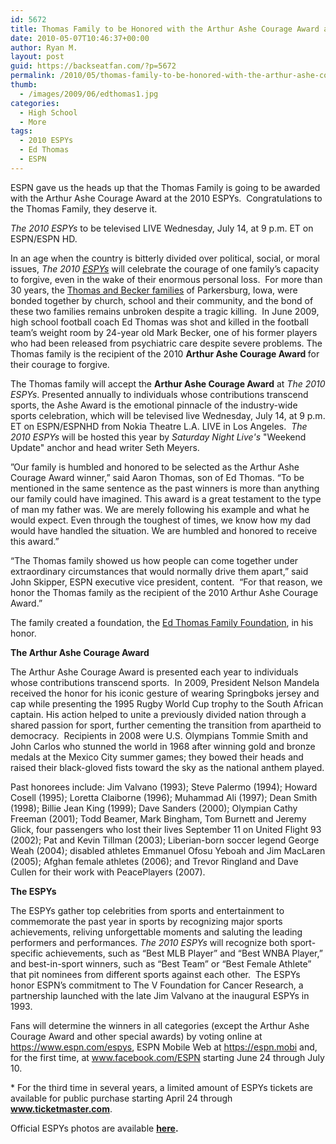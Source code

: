 ```yaml
---
id: 5672
title: Thomas Family to be Honored with the Arthur Ashe Courage Award at The 2010 ESPYs
date: 2010-05-07T10:46:37+00:00
author: Ryan M.
layout: post
guid: https://backseatfan.com/?p=5672
permalink: /2010/05/thomas-family-to-be-honored-with-the-arthur-ashe-courage-award-at-the-2010-espys/
thumb:
  - /images/2009/06/edthomas1.jpg
categories:
  - High School
  - More
tags:
  - 2010 ESPYs
  - Ed Thomas
  - ESPN
---
```


<div class="entry">
  <p>
    ESPN gave us the heads up that the Thomas Family is going to be awarded with the Arthur Ashe Courage Award at the 2010 ESPYs.  Congratulations to the Thomas Family, they deserve it.
  </p>

  <p>
    <em>The 2010 ESPYs </em>to be<em> </em>televised LIVE Wednesday, July 14, at 9 p.m. ET on ESPN/ESPN HD.
  </p>

  <p>
    In an age when the country is bitterly divided over political, social, or moral issues, <em>The 2010 </em><em><a title="https://www.espys.tv/" href="https://www.espys.tv/" target="_blank">ESPYs</a></em><em> </em>will celebrate the courage of one family’s capacity to forgive, even in the wake of their enormous personal loss.  For more than 30 years, the <a title="https://espn.go.com/video/clip?id=5082690&categoryid=3060647" href="https://espn.go.com/video/clip?id=5082690&categoryid=3060647" target="_blank">Thomas and Becker families</a> of Parkersburg, Iowa, were bonded together by church, school and their community, and the bond of these two families remains unbroken despite a tragic killing.  In June 2009, high school football coach Ed Thomas was shot and killed in the football team’s weight room by 24-year old Mark Becker, one of his former players who had been released from psychiatric care despite severe problems. The Thomas family is the recipient of the 2010 <strong>Arthur Ashe Courage Award </strong>for their courage to forgive.
  </p>

  <p>
    The Thomas family will accept the <strong>Arthur Ashe Courage Award</strong> at <em>The 2010 ESPYs</em>. <em> </em>Presented annually to individuals whose contributions transcend sports, the Ashe Award is the emotional pinnacle of the industry-wide sports celebration, which will be televised live Wednesday, July 14, at 9 p.m. ET on ESPN/ESPNHD from Nokia Theatre L.A. LIVE in Los Angeles.  <em>The 2010 ESPYs</em> will be hosted this year by <em>Saturday Night Live's</em> "Weekend Update" anchor and head writer Seth Meyers.
  </p>

  <p>
    ”Our family is humbled and honored to be selected as the Arthur Ashe Courage Award winner,” said Aaron Thomas, son of Ed Thomas. “To be mentioned in the same sentence as the past winners is more than anything our family could have imagined. This award is a great testament to the type of man my father was. We are merely following his example and what he would expect. Even through the toughest of times, we know how my dad would have handled the situation. We are humbled and honored to receive this award.”
  </p>

  <p>
    “The Thomas family showed us how people can come together under extraordinary circumstances that would normally drive them apart,” said John Skipper, ESPN executive vice president, content.  “For that reason, we honor the Thomas family as the recipient of the 2010 Arthur Ashe Courage Award.”
  </p>

  <p>
    The family created a foundation, the <a title="https://www.edthomasfamilyfoundation.org/" href="https://www.edthomasfamilyfoundation.org/" target="_blank">Ed Thomas Family Foundation</a>, in his honor.
  </p>

  <p>
    <strong> </strong>
  </p>

  <p>
    <strong>The Arthur Ashe Courage Award</strong>
  </p>

  <p>
    The Arthur Ashe Courage Award is presented each year to individuals whose contributions transcend sports.  In 2009, President Nelson Mandela received the honor for his iconic gesture of wearing Springboks jersey and cap while presenting the 1995 Rugby World Cup trophy to the South African captain. His action helped to unite a previously divided nation through a shared passion for sport, further cementing the transition from apartheid to democracy.  Recipients in 2008 were U.S. Olympians Tommie Smith and John Carlos who stunned the world in 1968 after winning gold and bronze medals at the Mexico City summer games; they bowed their heads and raised their black-gloved fists toward the sky as the national anthem played.
  </p>

  <p>
    Past honorees include: Jim Valvano (1993); Steve Palermo (1994); Howard Cosell (1995); Loretta Claiborne (1996); Muhammad Ali (1997); Dean Smith (1998); Billie Jean King (1999); Dave Sanders (2000); Olympian Cathy Freeman (2001); Todd Beamer, Mark Bingham, Tom Burnett and Jeremy Glick, four passengers who lost their lives September 11 on United Flight 93 (2002); Pat and Kevin Tillman (2003); Liberian-born soccer legend George Weah (2004); disabled athletes Emmanuel Ofosu Yeboah and Jim MacLaren (2005); Afghan female athletes (2006); and Trevor Ringland and Dave Cullen for their work with PeacePlayers (2007).
  </p>

  <p>
    <strong>The ESPYs</strong>
  </p>

  <p>
    The ESPYs gather top celebrities from sports and entertainment to commemorate the past year in sports by recognizing major sports achievements, reliving unforgettable moments and saluting the leading performers and performances. <em>The 2010 ESPYs</em> will recognize both sport-specific achievements, such as “Best MLB Player” and “Best WNBA Player,” and best-in-sport winners, such as “Best Team” or “Best Female Athlete” that pit nominees from different sports against each other.  The ESPYs honor ESPN’s commitment to The V Foundation for Cancer Research, a partnership launched with the late Jim Valvano at the inaugural ESPYs in 1993.
  </p>

  <p>
    Fans will determine the winners in all categories (except the Arthur Ashe Courage Award and other special awards) by voting online at <a title="https://www.espn.com/espys" href="https://www.espn.com/espys" target="_blank">https://www.espn.com/espys</a>, ESPN Mobile Web at <a title="https://espn.mobi/" href="https://espn.mobi/" target="_blank">https://espn.mobi</a> and, for the first time, at <a title="https://www.facebook.com/ESPN" href="https://www.facebook.com/ESPN" target="_blank">www.facebook.com/ESPN</a> starting June 24 through July 10.
  </p>

  <p>
    * For the third time in several years, a limited amount of ESPYs tickets are available for public purchase starting April 24 through <a title="https://www.ticketmaster.com/" href="https://www.ticketmaster.com/" target="_blank"><strong title="https://www.ticketmaster.com/">www.ticketmaster.com</strong></a>.
  </p>

  <p>
    Official ESPYs photos are available <strong><a title="https://espnmediazone3.com/rs/?c=879&k=cb9c875c98" href="https://espnmediazone3.com/rs/?c=879&k=cb9c875c98" target="_blank">here</a>.</strong>
  </p>
</div>
